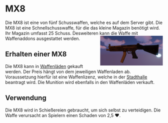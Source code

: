 # MX8
Die MX8 ist eine von fünf Schusswaffen, welche es auf dem Server gibt. 
Die MX8 ist eine Schnellschusswaffe, für die das kleine Magazin benötigt wird. Ihr Magazin umfasst 25 Schuss. Desweiteren kann die Waffe mit Waffenaddons ausgestattet werden. <img align="right" width="200" eight="150" src="../../../../assets/image/items/weapons/mp.png"> 

## Erhalten einer MX8
Die MX8 kann in [Waffenläden](../../biz/waffenladen.md) gekauft werden. Der Preis hängt von dem jeweiligen Waffenladen ab. Voraussetzung hierfür ist eine Waffenlizenz, welche in der [Stadthalle](../../orte/stadthalle.md) beantragt wird. Die Munition wird ebenfalls in den Waffenläden verkauft.

## Verwendung 
Die MX8 wird in Schießereien gebraucht, um sich selbst zu verteidigen. Die Waffe verursacht an Spielern einen Schaden von 2,5 ❤️.
